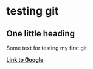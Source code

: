 # testing git
## One little heading

Some text for testing my first git

__[Link to Google](https://www.google.com)__
